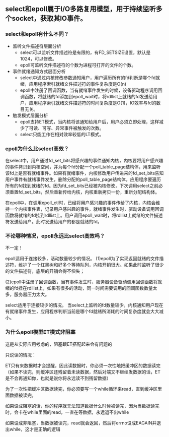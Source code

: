 ## select和epoll属于I/O多路复用模型，用于持续监听多个socket，获取其IO事件。

### select和epoll有什么不同？
* 监听文件描述符层面分析
    - select可以监听文件描述符是有限的，有FD_SETSIZE设置，默认是1024，可以修改。
    - epoll可监听文件描述符的个数为进程可打开的文件的个数。
* 事件就绪通知方式层面分析
    - select中通过内核修改参数通知用户，用户遍历所有的fd判断是哪个fd就绪，应用程序索引就绪文件描述符的事件复杂度是O(n)
    - epoll中注册了回调函数，当有就绪事件发生的时候，设备驱动程序调用回调函数，将就绪的fd添加到epoll_wait时，将rdllist上就绪的fd发送给用户，应用程序索引就绪文件描述符的时间复杂度是O(1)，IO效率与fd的数目无关。
* 触发模式层面分析
    - epoll支持ET模式，当内核将该通知给用户后，用户必须立即处理，这样减少了可读、可写、异常事件被触发的次数。
    - select只能工作在相对效率较低的LT模式。

### epoll为什么比select高效？
在select中，用户通过fd_set_bits将感兴趣的事件通知内核，内核要将用户感兴趣的事件拷贝到内核空间，并为每个fd分配一个poll_table_page结构体，用来监听该fd上是否有就绪事件。如果有就绪事件，内核修改用户传进来的fd_set_bits告知用户事件有就绪事件发生，删除分配的poll_table_page结构体。应用程序要遍历所有的fd找到就绪的fd。因为fd_set_bits已经被内核修改，下次调用select之前必须重置fd_set_bits，然后重新传给内核，内核重新拷贝一份，重新分配结构体。

在epoll中，在调用epoll_ctl时，已经将用户感兴趣的事件传给了内核，内核会维持一个内核事件表，记录用户感兴趣的事件，就绪事件发生时，驱动设备调用回调函数将就绪的fd挂到rdllist上。用户调用epoll_wait时，将rdllist上就绪的文件描述符发送给用户。此时发送给用户的都是就绪的fd。

### 不论哪种情况，epoll永远比select高效吗？

不一定！

epoll适用于连接较多，活动数量较少的情况。 
(1)epoll为了实现返回就绪的文件描述符，维护了一个红黑树和好多个等待队列，内核开销很大。如果此时监听了很少的文件描述符，底层的开销会得不偿失；

(2)epoll中注册了回调函数，当有事件发生时，服务器设备驱动调用回调函数将就绪的fd挂在rdllist上，如果有很多的活动，同一时间需要调用的回调函数数量太多，服务器压力太大。

select适用于连接较少的情况。 
当select上监听的fd数量较少，内核通知用户现在有就绪事件发生，应用程序判断当前是哪个fd就绪所消耗的时间复杂度就会大大减小。

### 为什么epoll模型ET模式非阻塞

这是从实际应用考虑的，阻塞跟ET搭配起来会有问题的

只说读的情况：

ET只有来数据时才会提醒，因此读数据时，你必须一次性地把缓冲区的数据读完（如果不读完，则缓冲区还残留着未读数据，然后对端又不继续发数据的话，ET是不会再通知你，也就是说你将永远读不到残留数据）

为了一次性把缓冲区数据读完，你必须要写一个while循环来read，直到缓冲区里面数据被读完，

如果设成阻塞的话，你的程序就无法知道数据什么时候被读完，因为当数据读完时，会卡在while里面的read，一直在等数据，永远退不出while

如果设成非阻塞，当数据被读完，read就会返回，然后将errno设成EAGAIN并退出while，这才是正确的逻辑